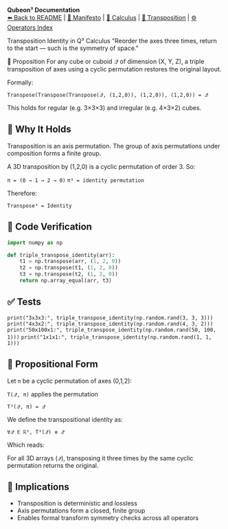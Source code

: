 <!-- NAVIGATION -->
**Qubeon³ Documentation**  
[⬅️ Back to README](../../README.md) | [📘 Manifesto](../MANIFESTO.md) | [📐 Calculus](CALCULUS.md) | [🔁 Transposition](TRANSPOSITION.md) | [⚙️ Operators Index](OPERATORS_INDEX.md)


Transposition Identity in Q³ Calculus
"Reorder the axes three times, return to the start — such is the symmetry of space."

🧮 Proposition
For any cube or cuboid 𝒬 of dimension (X, Y, Z), a triple transposition of axes using a cyclic permutation restores the original layout.

Formally:


```lang=mathematica
Transpose(Transpose(Transpose(𝒬, (1,2,0)), (1,2,0)), (1,2,0)) = 𝒬
```
This holds for regular (e.g. 3×3×3) and irregular (e.g. 4×3×2) cubes.


## 🧠 Why It Holds
Transposition is an axis permutation. The group of axis permutations under composition forms a finite group.

A 3D transposition by (1,2,0) is a cyclic permutation of order 3. So:

`π = (0 → 1 → 2 → 0)`
`π³ = identity permutation`

Therefore:

`Transpose³ = Identity`

## 🧪 Code Verification

```python
import numpy as np

def triple_transpose_identity(arr):
    t1 = np.transpose(arr, (1, 2, 0))
    t2 = np.transpose(t1, (1, 2, 0))
    t3 = np.transpose(t2, (1, 2, 0))
    return np.array_equal(arr, t3)
```

## ✅ Tests
`print("3x3x3:", triple_transpose_identity(np.random.rand(3, 3, 3)))`
`print("4x3x2:", triple_transpose_identity(np.random.rand(4, 3, 2)))`
`print("50x100x1:", triple_transpose_identity(np.random.rand(50, 100, 1)))`
`print("1x1x1:", triple_transpose_identity(np.random.rand(1, 1, 1)))`

## 🧾 Propositional Form
Let `π` be a cyclic permutation of axes (0,1,2):

`T(𝒬, π)` applies the permutation

`T³(𝒬, π) = 𝒬`

We define the transpositional identity as:

`∀𝒬 ∈ ℝ³, T³(𝒬) ≡ 𝒬`

Which reads:

For all 3D arrays (`𝒬`), transposing it three times by the same cyclic permutation returns the original.

## 📍 Implications
- Transposition is deterministic and lossless
- Axis permutations form a closed, finite group
- Enables formal transform symmetry checks across all operators



